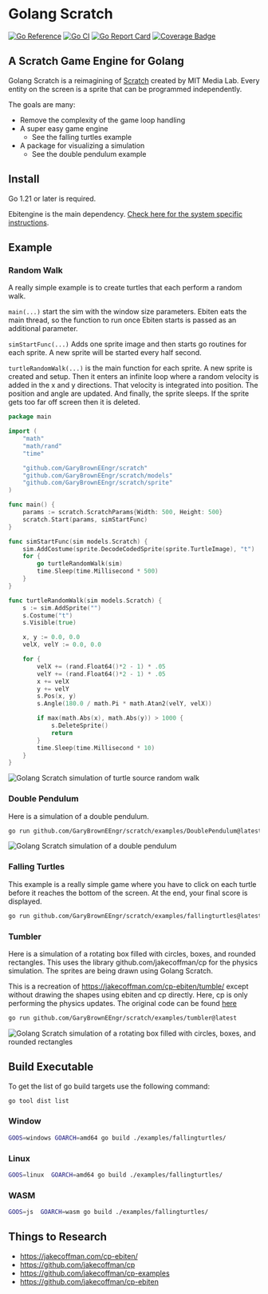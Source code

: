 # Golang Scratch

[![Go Reference](https://pkg.go.dev/badge/github.com/GaryBrownEEngr/scratch.svg)](https://pkg.go.dev/github.com/GaryBrownEEngr/scratch)
[![Go CI](https://github.com/GaryBrownEEngr/scratch/actions/workflows/go.yml/badge.svg)](https://github.com/GaryBrownEEngr/scratch/actions/workflows/go.yml)
[![Go Report Card](https://goreportcard.com/badge/github.com/GaryBrownEEngr/scratch)](https://goreportcard.com/report/github.com/GaryBrownEEngr/scratch)
[![Coverage Badge](https://img.shields.io/endpoint?url=https://gist.githubusercontent.com/GaryBrownEEngr/0a036dc69ea9afb4202e2d262fec1e1d/raw/GaryBrownEEngr_scratch_main.json)](https://github.com/GaryBrownEEngr/scratch/actions)

## A Scratch Game Engine for Golang

Golang Scratch is a reimagining of [Scratch](https://scratch.mit.edu/) created by MIT Media Lab. Every entity on the screen is a sprite that can be programmed independently.

The goals are many:

- Remove the complexity of the game loop handling
- A super easy game engine
  - See the falling turtles example
- A package for visualizing a simulation
  - See the double pendulum example

## Install

Go 1.21 or later is required.

Ebitengine is the main dependency. [Check here for the system specific instructions](https://ebitengine.org/en/documents/install.html).

## Example

### Random Walk

A really simple example is to create turtles that each perform a random walk.

`main(...)` start the sim with the window size parameters. Ebiten eats the main thread, so the function to run once Ebiten starts is passed as an additional parameter.

`simStartFunc(...)` Adds one sprite image and then starts go routines for each sprite. A new sprite will be started every half second.

`turtleRandomWalk(...)` is the main function for each sprite. A new sprite is created and setup. Then it enters an infinite loop where a random velocity is added in the x and y directions. That velocity is integrated into position. The position and angle are updated. And finally, the sprite sleeps. If the sprite gets too far off screen then it is deleted.

```go
package main

import (
	"math"
	"math/rand"
	"time"

	"github.com/GaryBrownEEngr/scratch"
	"github.com/GaryBrownEEngr/scratch/models"
	"github.com/GaryBrownEEngr/scratch/sprite"
)

func main() {
	params := scratch.ScratchParams{Width: 500, Height: 500}
	scratch.Start(params, simStartFunc)
}

func simStartFunc(sim models.Scratch) {
	sim.AddCostume(sprite.DecodeCodedSprite(sprite.TurtleImage), "t")
	for {
		go turtleRandomWalk(sim)
		time.Sleep(time.Millisecond * 500)
	}
}

func turtleRandomWalk(sim models.Scratch) {
	s := sim.AddSprite("")
	s.Costume("t")
	s.Visible(true)

	x, y := 0.0, 0.0
	velX, velY := 0.0, 0.0

	for {
		velX += (rand.Float64()*2 - 1) * .05
		velY += (rand.Float64()*2 - 1) * .05
		x += velX
		y += velY
		s.Pos(x, y)
		s.Angle(180.0 / math.Pi * math.Atan2(velY, velX))

		if max(math.Abs(x), math.Abs(y)) > 1000 {
			s.DeleteSprite()
			return
		}
		time.Sleep(time.Millisecond * 10)
	}
}
```

![Golang Scratch simulation of turtle source random walk](https://github.com/GaryBrownEEngr/scratch/blob/main/examples/randomwalk/randomwalk.gif)

### Double Pendulum

Here is a simulation of a double pendulum.

```bash
go run github.com/GaryBrownEEngr/scratch/examples/DoublePendulum@latest
```

![Golang Scratch simulation of a double pendulum](https://github.com/GaryBrownEEngr/scratch/blob/main/examples/DoublePendulum/DoublePendulum.gif)

### Falling Turtles

This example is a really simple game where you have to click on each turtle before it reaches the bottom of the screen. At the end, your final score is displayed.

```bash
go run github.com/GaryBrownEEngr/scratch/examples/fallingturtles@latest
```

### Tumbler

Here is a simulation of a rotating box filled with circles, boxes, and rounded rectangles. This uses the library github.com/jakecoffman/cp for the physics simulation. The sprites are being drawn using Golang Scratch.

This is a recreation of <https://jakecoffman.com/cp-ebiten/tumble/> except without drawing the shapes using ebiten and cp directly. Here, cp is only performing the physics updates. The original code can be found [here](https://github.com/jakecoffman/cp-examples/blob/master/tumble/tumble.go)

```bash
go run github.com/GaryBrownEEngr/scratch/examples/tumbler@latest
```

![Golang Scratch simulation of a rotating box filled with circles, boxes, and rounded rectangles](https://github.com/GaryBrownEEngr/scratch/blob/main/examples/tumbler/tumbler.gif)

## Build Executable

To get the list of go build targets use the following command:

```bash
go tool dist list
```

### Window

```bash
GOOS=windows GOARCH=amd64 go build ./examples/fallingturtles/
```

### Linux

```bash
GOOS=linux  GOARCH=amd64 go build ./examples/fallingturtles/
```

### WASM

```bash
GOOS=js  GOARCH=wasm go build ./examples/fallingturtles/
```

## Things to Research

- <https://jakecoffman.com/cp-ebiten/>
- <https://github.com/jakecoffman/cp>
- <https://github.com/jakecoffman/cp-examples>
- <https://github.com/jakecoffman/cp-ebiten>